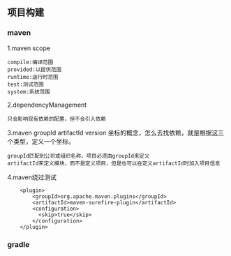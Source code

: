 
## 项目构建

### maven

1.maven scope

	compile:编译范围
	provided:以提供范围
	runtime:运行时范围
	test:测试范围
	system:系统范围

2.dependencyManagement
	
	只会影响现有依赖的配置，但不会引入依赖

3.maven groupId artifactId version
坐标的概念，怎么去找依赖，就是根据这三个类型，定义一个坐标。

	groupId匹配到公司或组织名称，项目必须由groupId来定义
	artifactId来定义模块，而不是定义项目，但是也可以在定义artifactId时加入项目信息


4.maven绕过测试

		<plugin>
	        <groupId>org.apache.maven.plugins</groupId>
	        <artifactId>maven-surefire-plugin</artifactId>
	        <configuration>
	          <skip>true</skip>
	        </configuration>
      	</plugin>

### gradle